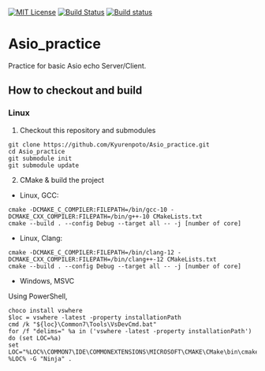 <a href="LICENSE.md" target="_blank">![MIT License](https://img.shields.io/badge/license-MIT-blue)</a>
[![Build Status](https://travis-ci.com/Kyurenpoto/Asio_practice.svg?branch=main)](https://travis-ci.com/Kyurenpoto/Asio_practice)
[![Build status](https://ci.appveyor.com/api/projects/status/m5q2r5169ww4gpyr?svg=true)](https://ci.appveyor.com/project/Kyurenpoto/asio-practice)

# Asio_practice

Practice for basic Asio echo Server/Client.

## How to checkout and build

### Linux

1. Checkout this repository and submodules

```
git clone https://github.com/Kyurenpoto/Asio_practice.git
cd Asio_practice
git submodule init
git submodule update
```

2. CMake & build the project

- Linux, GCC:

```
cmake -DCMAKE_C_COMPILER:FILEPATH=/bin/gcc-10 -DCMAKE_CXX_COMPILER:FILEPATH=/bin/g++-10 CMakeLists.txt
cmake --build . --config Debug --target all -- -j [number of core]
```

- Linux, Clang:

```
cmake -DCMAKE_C_COMPILER:FILEPATH=/bin/clang-12 -DCMAKE_CXX_COMPILER:FILEPATH=/bin/clang++-12 CMakeLists.txt
cmake --build . --config Debug --target all -- -j [number of core]
```

- Windows, MSVC

Using PowerShell,

```
choco install vswhere
$loc = vswhere -latest -property installationPath
cmd /k "${loc}\Common7\Tools\VsDevCmd.bat"
for /f "delims=" %a in ('vswhere -latest -property installationPath') do (set LOC=%a)
set LOC="%LOC%\COMMON7\IDE\COMMONEXTENSIONS\MICROSOFT\CMAKE\CMake\bin\cmake.exe"
%LOC% -G "Ninja" .
```
